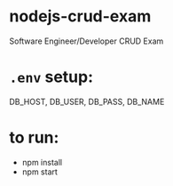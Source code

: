# nodejs-crud-exam
Software Engineer/Developer CRUD Exam

# `.env` setup:
DB_HOST, DB_USER, DB_PASS, DB_NAME

# to run:
* npm install
* npm start
